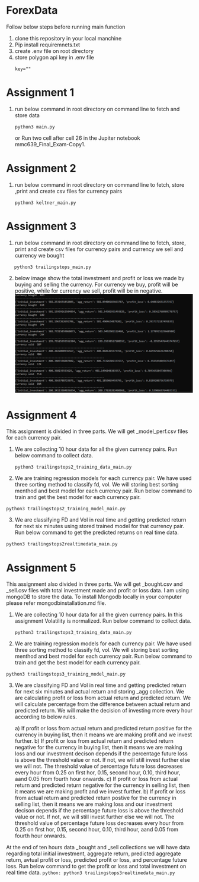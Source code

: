 # ForexData
Follow below steps before running main function
1) clone this repository in your local manchine
2) Pip install requiremnets.txt
3) create .env file on root directory
4) store polygon api key in .env file
    ```
    key=""
    ```
# Assignment 1
1) run below command in root directory on command line to fetch and store data 
    ```python:
    python3 main.py
    ```
    or
    Run two cell after cell 26 in the Jupiter notebook mmc639_Final_Exam-Copy1.

# Assignment 2
1) run below command in root directory on command line to fetch, store ,print and create csv files for currency pairs
   ```python:
   python3 keltner_main.py
   ```
# Assignment 3
1) run below command in root directory on command line to fetch, store, print and create csv files for currency pairs and currency we sell and currency we bought
  ```python:
	 python3 trailingstops_main.py
  ```
2) below image show the total investment and  profit or loss we made by buying and selling the currency. For currency we buy, profit will be positive, while for currency we sell, profit will be in negative.
![Result](https://github.com/VISHDIVGAU/ForexData/blob/main/profit_loss.png?raw=true)

# Assignment 4
This assignment is divided in three parts. We will get _model_perf.csv files for each currency pair.
1) We are collecting 10 hour data for all the given currency pairs. Run below command to collect data.
   ```python:
   python3 trailingstops2_training_data_main.py
   ```
2) We are training regression models for each currency pair. We have used three sorting method to classify fd, vol. We will storing best sorting menthod and best model for each currency pair. Run below command to train and get the best model for each currency pair.
  ```python:
  python3 trailingstops2_training_model_main.py
  ```
3) We are classifying FD and Vol in real time and getting predicted return for next six minutes using stored trained model for that currency pair. Run below command to get the predicted returns on real time data.
  ```python:
  python3 trailingstops2realtimedata_main.py
  ```
# Assignment 5
This assignment also divided in three parts. We will get _bought.csv and _sell.csv files with total investment made and profit or loss data.
I am using mongoDB to store the data. To install Mongodb locally in your computer please refer mongodbinstallation.md file.
1) We are collecting 10 hour data for all the given currency pairs. In this assignment Volatility is normalized. Run below command to collect data.
   ```python:
   python3 trailingstops3_training_data_main.py
   ```
2) We are training regression models for each currency pair. We have used three sorting method to classify fd, vol. We will storing best sorting menthod and best model for each currency pair. Run below command to train and get the best model for each currency pair.
  ```python:
  python3 trailingstops3_training_model_main.py
  ```
3) We are classifying FD and Vol in real time and getting predicted return for next six minutes and actual return and storing _agg collection. We are calculating profit or loss from actual return and predicted return. We will calculate percentage from the difference between actual return and predicted return. We will make the decision of investing more every hour according to below rules.

	a) If profit or loss from actual return and predicted return positive for the currency in buying list, then it means we are making profit and we invest further.
	b) If profit or loss from actual return and predicted return negative for the currency in buying list, then it means we are making loss and our investment decison depends if the percentage future loss is above the threshold value or not. If not, we will still invest further else we will not. The threshold value of percentage future loss decreases every hour from 0.25 on first hor, 0.15, second hour, 0.10, third hour, aand 0.05 from fourth hour onwards.
	c) If profit or loss from actual return and predicted return negative for the currency in selling list, then it means we are making profit and we invest further.
	b) If profit or loss from actual return and predicted return postive for the currency in selling list, then it means we are making loss and our investment decison depends if the percentage future loss is above the threshold value or not. If not, we will still invest further else we will not. The threshold value of percentage future loss decreases every hour from 0.25 on first hor, 0.15, second hour, 0.10, third hour, aand 0.05 from fourth hour onwards.  

At the end of ten hours data _bought and _sell collections we will have data regarding total initial investment, aggregate return, predicted aggregate return, avtual profit or loss, predicted profit or loss, and percentage future loss. 
Run below command to get the profit or loss and total investment on real time data.
	```python:
  	python3 trailingstops3realtimedata_main.py
  	```
